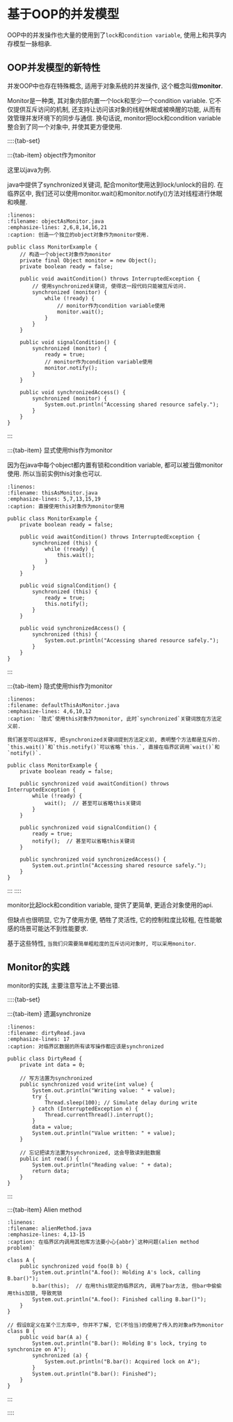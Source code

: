 # 基于OOP的并发模型

OOP中的并发操作也大量的使用到了`lock`和`condition variable`, 使用上和共享内存模型一脉相承.

## OOP并发模型的新特性

并发OOP中也存在特殊概念, 适用于对象系统的并发操作, 这个概念叫做**monitor**. 

Monitor是一种类, 其对象内部内置一个lock和至少一个condition variable. 它不仅提供互斥访问的机制, 还支持让访问该对象的线程休眠或被唤醒的功能, 从而有效管理并发环境下的同步与通信. 换句话说, monitor把lock和condition variable整合到了同一个对象中, 并使其更方便使用. 

::::{tab-set}

:::{tab-item} object作为monitor

这里以java为例. 

java中提供了synchronized关键词, 配合monitor使用达到lock/unlock的目的. 在临界区中, 我们还可以使用monitor.wait()和monitor.notify()方法对线程进行休眠和唤醒.

```{code} java
:linenos:
:filename: objectAsMonitor.java
:emphasize-lines: 2,6,8,14,16,21
:caption: 创造一个独立的object对象作为monitor使用.

public class MonitorExample {
    // 构造一个object对象作为monitor
    private final Object monitor = new Object();
    private boolean ready = false;

    public void awaitCondition() throws InterruptedException {
        // 使用synchronized关键词, 使得这一段代码只能被互斥访问.
        synchronized (monitor) {
            while (!ready) {
                // monitor作为condition variable使用
                monitor.wait();
            }
        }
    }

    public void signalCondition() {
        synchronized (monitor) {
            ready = true;
            // monitor作为condition variable使用
            monitor.notify();
        }
    }

    public void synchronizedAccess() {
        synchronized (monitor) {
            System.out.println("Accessing shared resource safely.");
        }
    }
}
```

:::

:::{tab-item} 显式使用this作为monitor

因为在java中每个object都内置有锁和condition variable, 都可以被当做monitor使用. 所以当前实例this对象也可以.

```{code} java
:linenos:
:filename: thisAsMonitor.java
:emphasize-lines: 5,7,13,15,19
:caption: 直接使用this对象作为monitor使用

public class MonitorExample {
    private boolean ready = false;

    public void awaitCondition() throws InterruptedException {
        synchronized (this) {
            while (!ready) {
                this.wait();
            }
        }
    }

    public void signalCondition() {
        synchronized (this) {
            ready = true;
            this.notify();
        }
    }

    public void synchronizedAccess() {
        synchronized (this) {
            System.out.println("Accessing shared resource safely.");
        }
    }
}
```
:::

:::{tab-item} 隐式使用this作为monitor
```{code} java
:linenos:
:filename: defaultThisAsMonitor.java
:emphasize-lines: 4,6,10,12
:caption: `隐式`使用this对象作为monitor, 此时`synchronized`关键词放在方法定义前.

我们甚至可以这样写, 把synchronized关键词提到方法定义前, 表明整个方法都是互斥的. `this.wait()`和`this.notify()`可以省略`this.`, 直接在临界区调用`wait()`和`notify()`.

public class MonitorExample {
    private boolean ready = false;

    public synchronized void awaitCondition() throws InterruptedException {
        while (!ready) {
            wait();  // 甚至可以省略this关键词
        }
    }

    public synchronized void signalCondition() {
        ready = true;
        notify();  // 甚至可以省略this关键词
    }

    public synchronized void synchronizedAccess() {
        System.out.println("Accessing shared resource safely.");
    }
}
```
:::
::::

monitor比起lock和condition variable, 提供了更简单, 更适合对象使用的api. 

但缺点也很明显, 它为了使用方便, 牺牲了灵活性, 它的控制粒度比较粗, 在性能敏感的场景可能达不到性能要求.

基于这些特性, `当我们只需要简单粗粒度的互斥访问对象时, 可以采用monitor`.

## Monitor的实践

monitor的实践, 主要注意写法上不要出错.

::::{tab-set}

:::{tab-item} 遗漏synchronize

```{code} java
:linenos:
:filename: dirtyRead.java
:emphasize-lines: 17
:caption: 对临界区数据的所有读写操作都应该是synchronized

public class DirtyRead {
    private int data = 0;

    // 写方法置为synchronized
    public synchronized void write(int value) {
        System.out.println("Writing value: " + value);
        try {
            Thread.sleep(100); // Simulate delay during write
        } catch (InterruptedException e) {
            Thread.currentThread().interrupt();
        }
        data = value;
        System.out.println("Value written: " + value);
    }

    // 忘记把读方法置为synchronized, 这会导致读到脏数据
    public int read() {
        System.out.println("Reading value: " + data);
        return data;
    }
}
```

:::

:::{tab-item} Alien method
```{code} java
:linenos:
:filename: alienMethod.java
:emphasize-lines: 4,13-15
:caption: 在临界区内调用其他库方法要小心{abbr}`这种问题(alien method problem)`

class A {
    public synchronized void foo(B b) {
        System.out.println("A.foo(): Holding A's lock, calling B.bar()");
        b.bar(this);  // 在用this锁定的临界区内, 调用了bar方法, 但bar中偷偷用this加锁, 导致死锁
        System.out.println("A.foo(): Finished calling B.bar()");
    }
}

// 假设B定义在某个三方库中, 你并不了解, 它(不恰当)的使用了传入的对象a作为monitor
class B {
    public void bar(A a) {
        System.out.println("B.bar(): Holding B's lock, trying to synchronize on A");
        synchronized (a) {
            System.out.println("B.bar(): Acquired lock on A");
        }
        System.out.println("B.bar(): Finished");
    }
}
```
:::

::::
